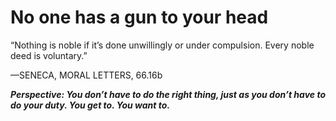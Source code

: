 # No one has a gun to your head

“Nothing is noble if it’s done unwillingly or under compulsion. Every noble deed is voluntary.”

—SENECA, MORAL LETTERS, 66.16b

***Perspective: You don’t have to do the right thing, just as you don’t have to do your duty. You get to. You want to.***